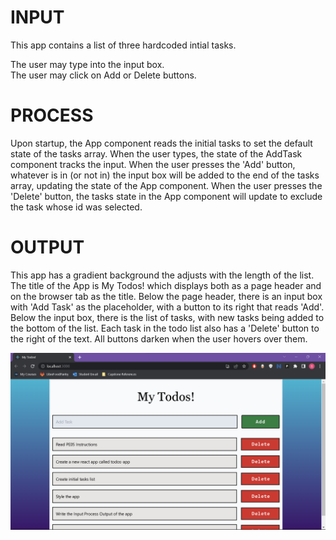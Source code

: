 # INPUT
This app contains a list of three hardcoded intial tasks.

The user may type into the input box.  
The user may click on Add or Delete buttons.

# PROCESS
Upon startup, the App component reads the initial tasks to set the default state of the tasks array. When the user types, the state of the AddTask component tracks the input. When the user presses the 'Add' button, whatever is in (or not in) the input box will be added to the end of the tasks array, updating the state of the App component. When the user presses the 'Delete' button, the tasks state in the App component will update to exclude the task whose id was selected.

# OUTPUT
This app has a gradient background the adjusts with the length of the list. The title of the App is My Todos! which displays both as a page header and on the browser tab as the title. Below the page header, there is an input box with 'Add Task' as the placeholder, with a button to its right that reads 'Add'. Below the input box, there is the list of tasks, with new tasks being added to the bottom of the list. Each task in the todo list also has a 'Delete' button to the right of the text. All buttons darken when the user hovers over them. 

![App Screenshot](output-screenshot.png)